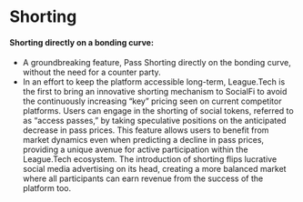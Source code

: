 # Shorting

#### Shorting directly on a bonding curve:

* A groundbreaking feature, Pass Shorting directly on the bonding curve, without the need for a counter party.
* In an effort to keep the platform accessible long-term, League.Tech is the first to bring an innovative shorting mechanism to SocialFi to avoid the continuously increasing “key” pricing seen on current competitor platforms. Users can engage in the shorting of social tokens, referred to as “access passes,” by taking speculative positions on the anticipated decrease in pass prices. This feature allows users to benefit from market dynamics even when predicting a decline in pass prices, providing a unique avenue for active participation within the League.Tech ecosystem. The introduction of shorting flips lucrative social media advertising on its head, creating a more balanced market where all participants can earn revenue from the success of the platform too.
